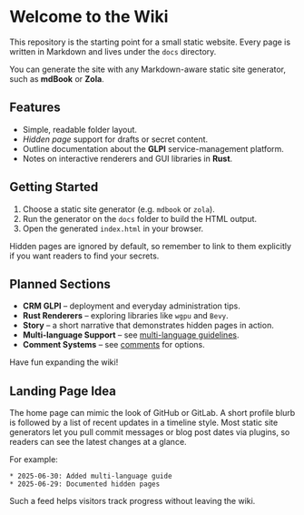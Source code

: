 # Welcome to the Wiki

This repository is the starting point for a small static website. Every page is written in Markdown and lives under the `docs` directory.

You can generate the site with any Markdown-aware static site generator, such as **mdBook** or **Zola**.

## Features

- Simple, readable folder layout.
- *Hidden page* support for drafts or secret content.
- Outline documentation about the **GLPI** service-management platform.
- Notes on interactive renderers and GUI libraries in **Rust**.

## Getting Started

1. Choose a static site generator (e.g. `mdbook` or `zola`).
2. Run the generator on the `docs` folder to build the HTML output.
3. Open the generated `index.html` in your browser.

Hidden pages are ignored by default, so remember to link to them explicitly if you want readers to find your secrets.

## Planned Sections

- **CRM GLPI** – deployment and everyday administration tips.
- **Rust Renderers** – exploring libraries like `wgpu` and `Bevy`.
- **Story** – a short narrative that demonstrates hidden pages in action.
- **Multi-language Support** – see [multi-language guidelines](multilanguage.md).
- **Comment Systems** – see [comments](comments.md) for options.

Have fun expanding the wiki!

## Landing Page Idea

The home page can mimic the look of GitHub or GitLab. A short profile blurb is followed by a list of recent updates in a timeline style. Most static site generators let you pull commit messages or blog post dates via plugins, so readers can see the latest changes at a glance.

For example:

```
* 2025-06-30: Added multi-language guide
* 2025-06-29: Documented hidden pages
```

Such a feed helps visitors track progress without leaving the wiki.
